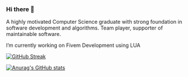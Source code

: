 ### Hi there 👋

A highly motivated Computer Science graduate with strong foundation in software development and algorithms. 
Team player, supporter of maintainable software.

I’m currently working on Fivem Development using LUA

[![GitHub Streak](https://streak-stats.demolab.com?user=ArChrisVa&theme=tokyonight&mode=weekly)](https://git.io/streak-stats)

[![Anurag's GitHub stats](https://github-readme-stats.vercel.app/api?username=ArChrisVa&theme=tokyonight)](https://github.com/anuraghazra/github-readme-stats)
<!--
**ArChrisVa/ArChrisVa** is a ✨ _special_ ✨ repository because its `README.md` (this file) appears on your GitHub profile.

Here are some ideas to get you started:

- 🌱 I’m currently learning ...
- 👯 I’m looking to collaborate on ...
- 🤔 I’m looking for help with ...
- 💬 Ask me about ...
- 📫 How to reach me: ...
- 😄 Pronouns: ...
- ⚡ Fun fact: ...
-->

